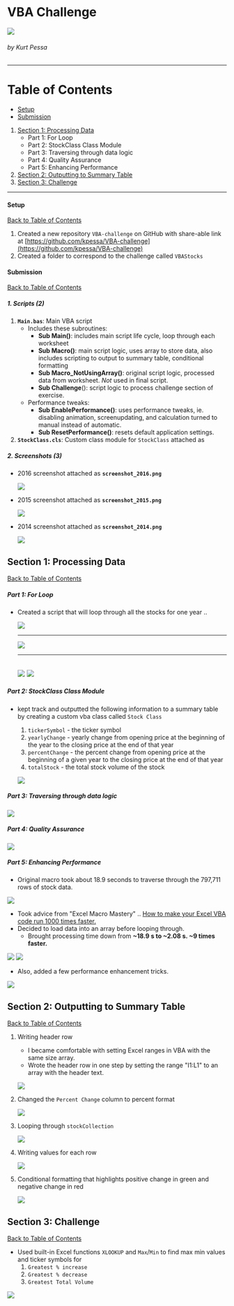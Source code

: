 # VBA Challenge

![](Images/stockmarket0.jpg)

###### by Kurt Pessa

----------

# Table of Contents <a name="toc"></a>
- [Setup](#setup)
- [Submission](#submission)
1. [Section 1: Processing Data](#section1)
	- Part 1: For Loop
	- Part 2: StockClass Class Module
	- Part 3: Traversing through data logic
	- Part 4: Quality Assurance
	- Part 5: Enhancing Performance
2. [Section 2: Outputting to Summary Table](#section2)
3. [Section 3: Challenge](#section3)

----------

#### Setup <a name="setup"></a>
[Back to Table of Contents](#toc)

1. Created a new repository `VBA-challenge` on GitHub with share-able link at [https://github.com/kpessa/VBA-challenge](https://github.com/kpessa/VBA-challenge)
2. Created a folder to correspond to the challenge called `VBAStocks`

#### Submission <a name="submission"></a>
[Back to Table of Contents](#toc)

##### 1. Scripts (2) 

1.	**`Main.bas`**: Main VBA script 
	-	Includes these subroutines:
		-	**Sub Main()**: includes main script life cycle, loop through each worksheet
		-	**Sub Macro()**: main script logic, uses array to store data, also includes scripting to output to summary table, conditional formatting
		-	**Sub Macro_NotUsingArray()**: original script logic, processed data from worksheet.  *Not* used in final script.
		-	**Sub Challenge**(): script logic to process challenge section of exercise.
	-	Performance tweaks:
		-	**Sub EnablePerformance()**: uses performance tweaks, ie. disabling animation, screenupdating, and calculation turned to manual instead of automatic. 
		-	**Sub ResetPerformance()**: resets default application settings.
2.	**`StockClass.cls`**: Custom class module for `StockClass` attached as 

##### 2. Screenshots (3)

- 2016 screenshot attached as **`screenshot_2016.png`**

	![](screenshot_2016.png)

- 2015 screenshot attached as **`screenshot_2015.png`**

	![](screenshot_2015.png)

- 2014 screenshot attached as **`screenshot_2014.png`**

	![](screenshot_2014.png)

## Section 1: Processing Data <a name="section1"></a>
[Back to Table of Contents](#toc)

##### Part 1: For Loop

- Created a script that will loop through all the stocks for one year ..

	![](Images/forloop1.png)
	
	-------------

	![](Images/startrow0.png)
	
	-------------
	 
	![](Images/endrow1.png)
	![](Images/endrow0.png)
	-------------

##### Part 2: StockClass Class Module

-  kept track and outputted the following information to a summary table by creating a custom vba class called `Stock Class`
	1. `tickerSymbol` - the ticker symbol
	2. `yearlyChange` - yearly change from opening price at the beginning of the year to the closing price at the end of that year
	3. `percentChange` - the percent change from opening price at the beginning of a given year to the closing price at the end of that year
	4. `totalStock` - the total stock volume of the stock

	![](Images/customStockClass.png)

##### Part 3: Traversing through data logic

![](Images/looplogic.png)

##### Part 4: Quality Assurance

![](Images/qa.png)

##### Part 5: Enhancing Performance

- Original macro took about 18.9 seconds to traverse through the 797,711 rows of stock data.

![](Images/performance1.png)	

- Took advice from "Excel Macro Mastery" .. [How to make your Excel VBA code run 1000 times faster.](https://www.youtube.com/watch?v=GCSF5tq7pZ0) 
- Decided to load data into an array before looping through. 
	- Brought processing time down from **~18.9 s to ~2.08 s. ~9 times faster.**  

![](Images/performance2.png)
![](Images/looplogicarray.png)
 
- Also, added a few performance enhancement tricks.

![](Images/performance3.png)

## Section 2: Outputting to Summary Table <a name="section2"></a>
[Back to Table of Contents](#toc)
1. Writing header row
	
	- I became comfortable with setting Excel ranges in VBA with the same size array.
	- Wrote the header row in one step by setting the range "I1:L1" to an array with the header text. 

	![](Images/headerrow.png)

2. Changed the `Percent Change` column to percent format

	![](Images/percent1.png)

3. Looping through `stockCollection`

	![](Images/summaryloop.png)

4. Writing values for each row

	![](Images/writingvalues.png)

5. Conditional formatting that highlights positive change in green and negative change in red

	![](Images/conditional.png)

## Section 3: Challenge <a name="section3"></a>
[Back to Table of Contents](#toc)
- Used built-in Excel functions `XLOOKUP` and `Max`/`Min` to find max min values and ticker symbols for 
	1.	`Greatest % increase`
	2.	`Greatest % decrease`
	3.	`Greatest Total Volume` 

![](Images/challenge.png)